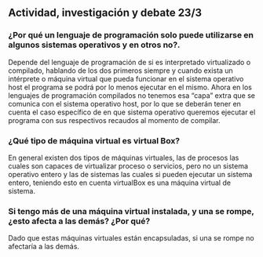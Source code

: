 
## Actividad, investigación y debate 23/3

### ¿Por qué un lenguaje de programación solo puede utilizarse en algunos sistemas operativos y en otros no?.

Depende del lenguaje de programación de si es interpretado virtualizado o compilado, hablando de los dos primeros siempre y cuando exista un intérprete o máquina virtual que pueda funcionar en el sistema operativo host el programa se podrá por lo menos ejecutar en el mismo. Ahora en los lenguajes de programación compilados no tenemos esa “capa” extra que se comunica con el sistema operativo host, por lo que se deberán tener en cuenta el caso específico de en que sistema operativo queremos ejecutar el programa con sus respectivos recaudos al momento de compilar.

### ¿Qué tipo de máquina virtual es virtual Box?

En general existen dos tipos de máquinas virtuales, las de procesos las cuales son capaces de virtualizar proceso o servicios, pero no un sistema operativo entero y las de sistemas las cuales si pueden ejecutar un sistema entero, teniendo esto en cuenta virtualBox es una máquina virtual de sistema.

### Si tengo más de una máquina virtual instalada, y una se rompe, ¿esto afecta a las demás? ¿Por qué?

Dado que estas máquinas virtuales están encapsuladas, si una se rompe no afectaría a las demás.